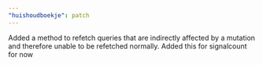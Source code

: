 ```yaml
---
"huishoudboekje": patch
---
```


Added a method to refetch queries that are indirectly affected by a mutation and therefore unable to be refetched normally. Added this for signalcount for now
